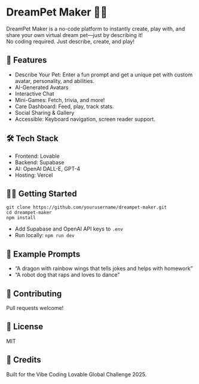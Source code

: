# DreamPet Maker 🐉✨

DreamPet Maker is a no-code platform to instantly create, play with, and share your own virtual dream pet—just by describing it!  
No coding required. Just describe, create, and play!

## 🚀 Features
- Describe Your Pet: Enter a fun prompt and get a unique pet with custom avatar, personality, and abilities.
- AI-Generated Avatars
- Interactive Chat
- Mini-Games: Fetch, trivia, and more!
- Care Dashboard: Feed, play, track stats.
- Social Sharing & Gallery
- Accessible: Keyboard navigation, screen reader support.

## 🛠️ Tech Stack
- Frontend: Lovable
- Backend: Supabase
- AI: OpenAI DALL-E, GPT-4
- Hosting: Vercel

## 🧑‍💻 Getting Started
```
git clone https://github.com/yourusername/dreampet-maker.git
cd dreampet-maker
npm install
```
- Add Supabase and OpenAI API keys to `.env`
- Run locally: `npm run dev`

## 📝 Example Prompts
- “A dragon with rainbow wings that tells jokes and helps with homework”
- “A robot dog that raps and loves to dance”

## 🤝 Contributing
Pull requests welcome!

## 📄 License
MIT

## 💌 Credits
Built for the Vibe Coding Lovable Global Challenge 2025.
